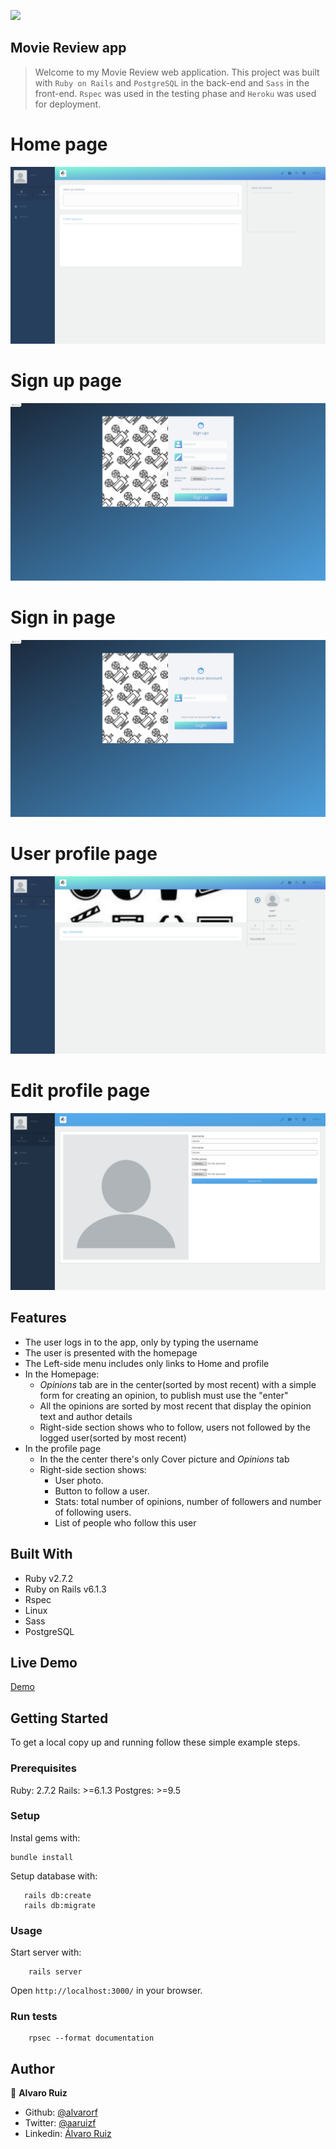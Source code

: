 ![](https://img.shields.io/badge/Microverse-blueviolet)

## Movie Review app

> Welcome to my Movie Review web application. This project was built with `Ruby on Rails` and `PostgreSQL` in the back-end and `Sass` in the front-end. `Rspec` was used in the testing phase and `Heroku` was used for deployment.

# Home page
![Home page](./app/assets/images/home_page.png)

# Sign up page
![Sign up page](./app/assets/images/signup_page.png)

# Sign in page
![Sign in page](./app/assets/images/login_page.png)

# User profile page
![User profile page](./app/assets/images/user_profile_page.png)

# Edit profile page
![User profile page](./app/assets/images/edit_profile_page.png)

## Features

- The user logs in to the app, only by typing the username
- The user is presented with the homepage
- The Left-side menu includes only links to Home and profile
- In the Homepage:
  - *Opinions* tab are in the center(sorted by most recent) with a simple form for creating an opinion, to publish must use the "enter"
  - All the opinions are sorted by most recent that display the opinion text and author details
  - Right-side section shows who to follow, users not followed by the logged user(sorted by most recent)
- In the profile page
  - In the the center there's only Cover picture and *Opinions* tab
  - Right-side section shows:
      - User photo.
      - Button to follow a user.
      - Stats: total number of opinions, number of followers and number of following users.
      - List of people who follow this user

## Built With

- Ruby v2.7.2
- Ruby on Rails v6.1.3
- Rspec
- Linux
- Sass
- PostgreSQL

## Live Demo

[Demo](https://movie-review-rails-capstone.herokuapp.com)


## Getting Started

To get a local copy up and running follow these simple example steps.

### Prerequisites

Ruby: 2.7.2
Rails: >=6.1.3
Postgres: >=9.5

### Setup

Instal gems with:

```
bundle install
```

Setup database with:

```
   rails db:create
   rails db:migrate
```

### Usage

Start server with:

```
    rails server
```

Open `http://localhost:3000/` in your browser.

### Run tests

```
    rpsec --format documentation
```

## Author

👤 **Alvaro Ruiz**

- Github: [@alvarorf](https://github.com/alvarorf)
- Twitter: [@aaruizf](https://twitter.com/aaruizf)
- Linkedin: [Álvaro Ruiz](https://www.linkedin.com/in/alvaro-andr%C3%A9s-ruiz-florez/)


